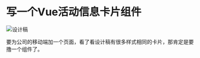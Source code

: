 # 写一个Vue活动信息卡片组件

![设计稿](http://owoccema2.bkt.clouddn.com/Readme/Code/%E5%B7%A5%E4%BD%9C%E7%AC%94%E8%AE%B0/card.png)

要为公司的移动端加一个页面，看了看设计稿有很多样式相同的卡片，那肯定是要撸一个组件了。